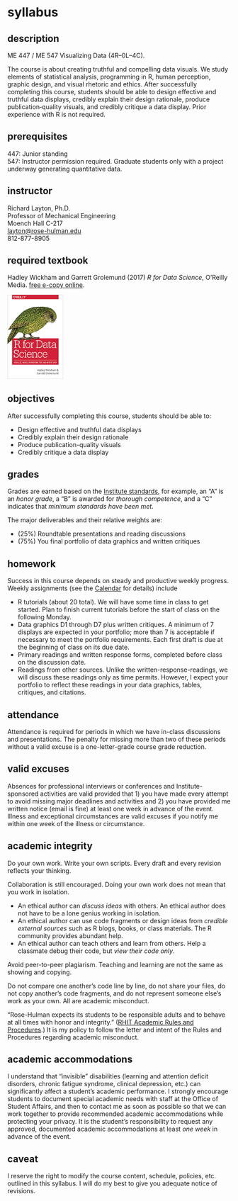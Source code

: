 
# syllabus

## description

ME 447 / ME 547 Visualizing Data (4R–0L–4C).

The course is about creating truthful and compelling data visuals. We
study elements of statistical analysis, programming in R, human
perception, graphic design, and visual rhetoric and ethics. After
successfully completing this course, students should be able to design
effective and truthful data displays, credibly explain their design
rationale, produce publication‐quality visuals, and credibly critique a
data display. Prior experience with R is not required.

## prerequisites

447: Junior standing<br> 547: Instructor permission required. Graduate
students only with a project underway generating quantitative data.

## instructor

Richard Layton, Ph.D.<br> Professor of Mechanical Engineering<br> Moench
Hall C-217<br> <layton@rose-hulman.edu><br> 812-877-8905

## required textbook

Hadley Wickham and Garrett Grolemund (2017) *R for Data Science*,
O’Reilly Media. [free e-copy online](http://r4ds.had.co.nz/).

<img src="../images/r-4-data-science-cover.png" width="25%" />

## objectives

After successfully completing this course, students should be able to:

  - Design effective and truthful data displays
  - Credibly explain their design rationale
  - Produce publication-quality visuals
  - Credibly critique a data display

## grades

Grades are earned based on the [Institute
standards](http://www.rose-hulman.edu/campus-life/student-services/registrar/rules-and-procedures/grades.html),
for example, an “A” is an *honor grade*, a “B” is awarded for *thorough
competence*, and a “C” indicates that *minimum standards have been met*.

The major deliverables and their relative weights are:

  - (25%) Roundtable presentations and reading discussions  
  - (75%) You final portfolio of data graphics and written critiques

## homework

Success in this course depends on steady and productive weekly progress.
Weekly assignments (see the [Calendar](../README.md) for details)
include

  - R tutorials (about 20 total). We will have some time in class to get
    started. Plan to finish current tutorials before the start of class
    on the following Monday.
  - Data graphics D1 through D7 plus written critiques. A minimum of 7
    displays are expected in your portfolio; more than 7 is acceptable
    if necessary to meet the portfolio requirements. Each first draft is
    due at the beginning of class on its due date.
  - Primary readings and written response forms, completed before class
    on the discussion date.
  - Readings from other sources. Unlike the written-response-readings,
    we will discuss these readings only as time permits. However, I
    expect your portfolio to reflect these readings in your data
    graphics, tables, critiques, and citations.

## attendance

Attendance is required for periods in which we have in-class discussions
and presentations. The penalty for missing more than two of these
periods without a valid excuse is a one-letter-grade course grade
reduction.

## valid excuses

Absences for professional interviews or conferences and
Institute-sponsored activities are valid provided that 1) you have made
every attempt to avoid missing major deadlines and activities and 2) you
have provided me written notice (email is fine) at least one week in
advance of the event. Illness and exceptional circumstances are valid
excuses if you notify me within one week of the illness or circumstance.

## academic integrity

Do your own work. Write your own scripts. Every draft and every revision
reflects your thinking.

Collaboration is still encouraged. Doing your own work does not mean
that you work in isolation.

  - An ethical author can *discuss ideas* with others. An ethical author
    does not have to be a lone genius working in isolation.
  - An ethical author can use code fragments or design ideas from
    *credible external sources* such as R blogs, books, or class
    materials. The R community provides abundant help.
  - An ethical author can teach others and learn from others. Help a
    classmate debug their code, but *view their code only*.

Avoid peer-to-peer plagiarism. Teaching and learning are not the same as
showing and copying.

Do not compare one another’s code line by line, do not share your files,
do not copy another’s code fragments, and do not represent someone
else’s work as your own. All are academic misconduct.

“Rose-Hulman expects its students to be responsible adults and to behave
at all times with honor and integrity.” ([RHIT Academic Rules and
Procedures](http://www.rose-hulman.edu/campus-life/student-services/registrar/rules-and-procedures/discipline-and-suspension.html).)
It is my policy to follow the letter and intent of the Rules and
Procedures regarding academic misconduct.

## academic accommodations

I understand that “invisible” disabilities (learning and attention
deficit disorders, chronic fatigue syndrome, clinical depression, etc.)
can significantly affect a student’s academic performance. I strongly
encourage students to document special academic needs with staff at the
Office of Student Affairs, and then to contact me as soon as possible so
that we can work together to provide recommended academic accommodations
while protecting your privacy. It is the student’s responsibility to
request any approved, documented academic accommodations at least *one
week* in advance of the event.

## caveat

I reserve the right to modify the course content, schedule, policies,
etc. outlined in this syllabus. I will do my best to give you adequate
notice of revisions.
